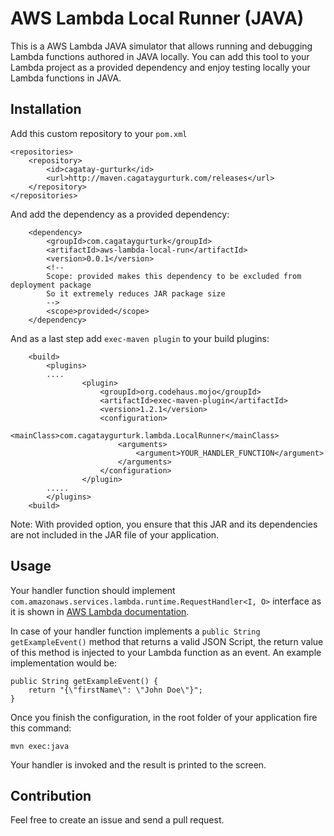 # AWS Lambda Local Runner (JAVA)

This is a AWS Lambda JAVA simulator that allows running and debugging Lambda functions authored in JAVA locally. You can add this tool to your Lambda project as a provided dependency and enjoy testing locally your Lambda functions in JAVA.  

## Installation

Add this custom repository to your `pom.xml`

    <repositories>
        <repository>
            <id>cagatay-gurturk</id>
            <url>http://maven.cagataygurturk.com/releases</url>
        </repository>
    </repositories>

And add the dependency as a provided dependency:

        <dependency>
            <groupId>com.cagataygurturk</groupId>
            <artifactId>aws-lambda-local-run</artifactId>
            <version>0.0.1</version>
            <!--
            Scope: provided makes this dependency to be excluded from deployment package
            So it extremely reduces JAR package size
            -->
            <scope>provided</scope>  
        </dependency>


And as a last step add `exec-maven plugin` to your build plugins:

        <build>
            <plugins>
            ....
                    <plugin>
                        <groupId>org.codehaus.mojo</groupId>
                        <artifactId>exec-maven-plugin</artifactId>
                        <version>1.2.1</version>
                        <configuration>
                            <mainClass>com.cagataygurturk.lambda.LocalRunner</mainClass>
                            <arguments>
                                <argument>YOUR_HANDLER_FUNCTION</argument>
                            </arguments>
                        </configuration>
                    </plugin>
            .....
            </plugins>
        <build>


Note: With provided option, you ensure that this JAR and its dependencies are not included in the JAR file of your application.

## Usage

Your handler function should implement `com.amazonaws.services.lambda.runtime.RequestHandler<I, O>` interface as it is shown in [AWS Lambda documentation](http://docs.aws.amazon.com/lambda/latest/dg/java-handler-using-predefined-interfaces.html).

In case of your handler function implements a `public String getExampleEvent()` method that returns a valid JSON Script, the return value of this method is injected to your Lambda function as an event. An example implementation would be:

    public String getExampleEvent() {
        return "{\"firstName\": \"John Doe\"}";
    }

Once you finish the configuration, in the root folder of your application fire this command:

    mvn exec:java

Your handler is invoked and the result is printed to the screen.

## Contribution

Feel free to create an issue and send a pull request.
